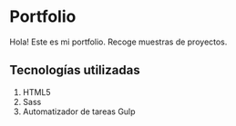 
# Portfolio

Hola! Este es mi portfolio. Recoge muestras de proyectos.

## Tecnologías utilizadas

1. HTML5
2. Sass 
3. Automatizador de tareas Gulp

